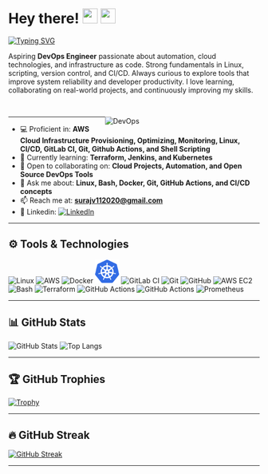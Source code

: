 # Hey there! <img src="https://media2.giphy.com/media/Lm5hxmmI6ucOQGfjKj/giphy.gif" width="30" height="30"> <img src="https://media.tenor.com/images/2adfe94e69139f3e22623b61d375a7a7/tenor.gif" width="30" height="30">

[![Typing SVG](https://readme-typing-svg.herokuapp.com?font=Fira+Code&color=00ADB5&size=25&lines=Hi!+I'm+Suraj;Aspiring+DevOps+Engineer;Cloud+%7C+CI%2FCD+%7C+Linux+%7C+Docker+%7C+K8s)](https://git.io/typing-svg)

Aspiring **DevOps Engineer** passionate about automation, cloud technologies, and infrastructure as code. Strong fundamentals in Linux, scripting, version control, and CI/CD. Always curious to explore tools that improve system reliability and developer productivity. I love learning, collaborating on real-world projects, and continuously improving my skills.

<p align="left">
  <img />
</p>

<img align="right" alt="DevOps" width="310px" src="https://media4.giphy.com/media/qgQUggAC3Pfv687qPC/giphy.gif"/>

---

- 💻 Proficient in: **AWS Cloud Infrastructure Provisioning, Optimizing, Monitoring, Linux, CI/CD, GitLab CI, Git, Github Actions, and Shell Scripting**
- 🌱 Currently learning: **Terraform, Jenkins, and Kubernetes**
- 🔧 Open to collaborating on: **Cloud Projects, Automation, and Open Source DevOps Tools**
- 💬 Ask me about: **Linux, Bash, Docker, Git, GitHub Actions, and CI/CD concepts**
- 📫 Reach me at: **surajv112020@gmail.com**
- 🧩 Linkedin: [![LinkedIn](https://img.shields.io/badge/LinkedIn-Profile-blue?logo=linkedin)](https://www.linkedin.com/in/surajv112020/)


---

## ⚙️ Tools & Technologies

<p align="left">
  <img src="https://img.icons8.com/color/48/000000/linux.png" alt="Linux" />
  <img src="https://img.icons8.com/color/48/000000/amazon-web-services.png" alt="AWS" />
  <img src="https://img.icons8.com/color/48/000000/docker.png" alt="Docker" />
  <img src="https://raw.githubusercontent.com/devicons/devicon/master/icons/kubernetes/kubernetes-plain.svg" width="48" height="48" alt="Kubernetes" />
  <img src="https://img.icons8.com/color/48/000000/gitlab.png" alt="GitLab CI" />
  <img src="https://img.icons8.com/color/48/000000/git.png" alt="Git" />
  <img src="https://img.icons8.com/color/48/000000/github.png" alt="GitHub" />
  <img src="https://img.icons8.com/color/48/000000/amazon-web-services.png" alt="AWS EC2" />
  <img src="https://img.icons8.com/color/48/000000/bash.png" alt="Bash" />
  <img src="https://img.icons8.com/fluency/48/terraform.png" alt="Terraform" />
  <img src="https://img.icons8.com/ios-filled/50/000000/github.png" alt="GitHub Actions" />
  <img src="https://img.shields.io/badge/GitHub%20Actions-2088FF?logo=githubactions&logoColor=white&style=flat-square" alt="GitHub Actions" />
  <img src="https://upload.wikimedia.org/wikipedia/commons/3/38/Prometheus_software_logo.svg" alt="Prometheus" height="48" />

 

</p>

---

## 📊 GitHub Stats

![GitHub Stats](https://github-readme-stats.vercel.app/api?username=singhprakash14&show_icons=true&theme=radical)
![Top Langs](https://github-readme-stats.vercel.app/api/top-langs/?username=singhprakash14&layout=compact&theme=radical)

---

## 🏆 GitHub Trophies

[![Trophy](https://github-profile-trophy.vercel.app/?username=singhprakash14&theme=darkhub&margin-w=10&row=1)](https://github.com/ryo-ma/github-profile-trophy)

---

## 🔥 GitHub Streak

[![GitHub Streak](https://github-readme-streak-stats.herokuapp.com/?user=singhprakash14&theme=dark)](https://git.io/streak-stats)

---

